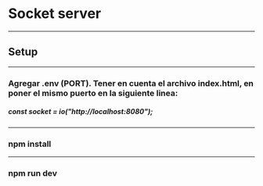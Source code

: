 # Socket server

---

## Setup

---

### Agregar .env (PORT). Tener en cuenta el archivo index.html, en poner el mismo puerto en la siguiente linea:
##### const socket = io("http://localhost:8080");

---

### npm install

---

### npm run dev
